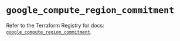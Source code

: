 # `google_compute_region_commitment`

Refer to the Terraform Registry for docs: [`google_compute_region_commitment`](https://registry.terraform.io/providers/hashicorp/google-beta/6.5.0/docs/resources/google_compute_region_commitment).
